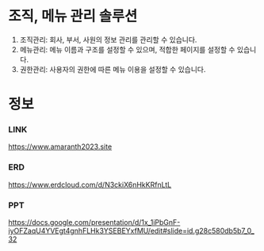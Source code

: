 # 조직, 메뉴 관리 솔루션
1. 조직관리: 회사, 부서, 사원의 정보 관리를 관리할 수 있습니다. 
2. 메뉴관리: 메뉴 이름과 구조를 설정할 수 있으며, 적합한 페이지를 설정할 수 있습니다.
3. 권한관리: 사용자의 권한에 따른 메뉴 이용을 설정할 수 있습니다.
   
# 정보
### LINK
https://www.amaranth2023.site
### ERD
https://www.erdcloud.com/d/N3ckiX6nHkKRfnLtL
### PPT
https://docs.google.com/presentation/d/1x_1iPbGnF-iyOFZaqU4YVEgt4gnhFLHk3YSEBEYxfMU/edit#slide=id.g28c580db5b7_0_32
